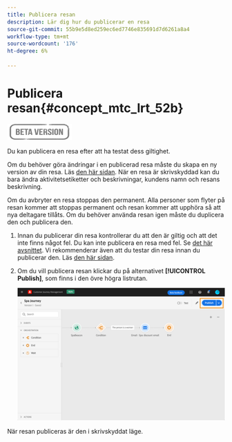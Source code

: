 ```yaml
---
title: Publicera resan
description: Lär dig hur du publicerar en resa
source-git-commit: 55b9e5d8ed259ec6ed7746e835691d7d6261a8a4
workflow-type: tm+mt
source-wordcount: '176'
ht-degree: 6%

---
```


# Publicera resan{#concept_mtc_lrt_52b}

![](../assets/do-not-localize/badge.png)

Du kan publicera en resa efter att ha testat dess giltighet.

Om du behöver göra ändringar i en publicerad resa måste du skapa en ny version av din resa. Läs [den här sidan](../building-journeys/journey-versions.md). När en resa är skrivskyddad kan du bara ändra aktivitetsetiketter och beskrivningar, kundens namn och resans beskrivning.

Om du avbryter en resa stoppas den permanent. Alla personer som flyter på resan kommer att stoppas permanent och resan kommer att upphöra så att nya deltagare tillåts. Om du behöver använda resan igen måste du duplicera den och publicera den.

1. Innan du publicerar din resa kontrollerar du att den är giltig och att det inte finns något fel. Du kan inte publicera en resa med fel. Se [det här avsnittet](../building-journeys/troubleshooting.md#section_h3q_kqk_fhb). Vi rekommenderar även att du testar din resa innan du publicerar den. Läs [den här sidan](../building-journeys/testing-the-journey.md).
1. Om du vill publicera resan klickar du på alternativet **[!UICONTROL Publish]**, som finns i den övre högra listrutan.

   ![](../assets/journeyuc1_18.png)

När resan publiceras är den i skrivskyddat läge.
